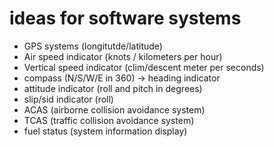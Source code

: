 # ideas for software systems

* GPS systems (longitutde/latitude)
* Air speed indicator (knots / kilometers per hour)
* Vertical speed indicator (clim/descent meter per seconds)
* compass (N/S/W/E in 360) -> heading indicator
* attitude indicator (roll and pitch in degrees)
* slip/sid indicator (roll)
* ACAS (airborne collision avoidance system)
* TCAS (traffic collision avoidance system)
* fuel status (system information display)
